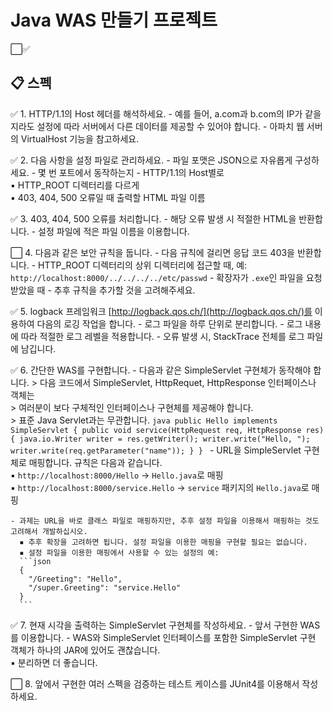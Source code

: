 # Java WAS 만들기 프로젝트

⬜✅
## 📋 스펙

✅ 1. HTTP/1.1의 Host 헤더를 해석하세요. 
    - 예를 들어, a.com과 b.com의 IP가 같을지라도 설정에 따라 서버에서 다른 데이터를 제공할 수 있어야 합니다.
    - 아파치 웹 서버의 VirtualHost 기능을 참고하세요.


✅ 2. 다음 사항을 설정 파일로 관리하세요.
    - 파일 포맷은 JSON으로 자유롭게 구성하세요.
    - 몇 번 포트에서 동작하는지
    - HTTP/1.1의 Host별로  
      ▪ HTTP_ROOT 디렉터리를 다르게  
      ▪ 403, 404, 500 오류일 때 출력할 HTML 파일 이름


✅ 3. 403, 404, 500 오류를 처리합니다.
    - 해당 오류 발생 시 적절한 HTML을 반환합니다.
    - 설정 파일에 적은 파일 이름을 이용합니다.


⬜ 4. 다음과 같은 보안 규칙을 둡니다.
    - 다음 규칙에 걸리면 응답 코드 403을 반환합니다.
    - HTTP_ROOT 디렉터리의 상위 디렉터리에 접근할 때, 예: `http://localhost:8000/../../../../etc/passwd`
    - 확장자가 `.exe`인 파일을 요청받았을 때
    - 추후 규칙을 추가할 것을 고려해주세요.


✅ 5. logback 프레임워크 [http://logback.qos.ch/](http://logback.qos.ch/)를 이용하여 다음의 로깅 작업을 합니다.
    - 로그 파일을 하루 단위로 분리합니다.
    - 로그 내용에 따라 적절한 로그 레벨을 적용합니다.
    - 오류 발생 시, StackTrace 전체를 로그 파일에 남깁니다.


✅ 6. 간단한 WAS를 구현합니다.
    - 다음과 같은 SimpleServlet 구현체가 동작해야 합니다.
      > 다음 코드에서 SimpleServlet, HttpRequet, HttpResponse 인터페이스나 객체는  
      > 여러분이 보다 구체적인 인터페이스나 구현체를 제공해야 합니다.  
      > 표준 Java Servlet과는 무관합니다.
      ```java
      public Hello implements SimpleServlet {
          public void service(HttpRequest req, HttpResponse res) {
              java.io.Writer writer = res.getWriter();
              writer.write("Hello, ");
              writer.write(req.getParameter("name"));
          }
      }
      ```
    - URL을 SimpleServlet 구현체로 매핑합니다. 규칙은 다음과 같습니다.  
      ▪ `http://localhost:8000/Hello` → `Hello.java`로 매핑  
      ▪ `http://localhost:8000/service.Hello` → `service` 패키지의 `Hello.java`로 매핑

    - 과제는 URL을 바로 클래스 파일로 매핑하지만, 추후 설정 파일을 이용해서 매핑하는 것도 고려해서 개발하십시오.  
      ▪ 추후 확장을 고려하면 됩니다. 설정 파일을 이용한 매핑을 구현할 필요는 없습니다.  
      ▪ 설정 파일을 이용한 매핑에서 사용할 수 있는 설정의 예:
      ```json
      {
        "/Greeting": "Hello",
        "/super.Greeting": "service.Hello"
      }
      ```



✅ 7. 현재 시각을 출력하는 SimpleServlet 구현체를 작성하세요.
    - 앞서 구현한 WAS를 이용합니다.
    - WAS와 SimpleServlet 인터페이스를 포함한 SimpleServlet 구현 객체가 하나의 JAR에 있어도 괜찮습니다.  
      ▪ 분리하면 더 좋습니다.


⬜ 8. 앞에서 구현한 여러 스펙을 검증하는 테스트 케이스를 JUnit4를 이용해서 작성하세요.
